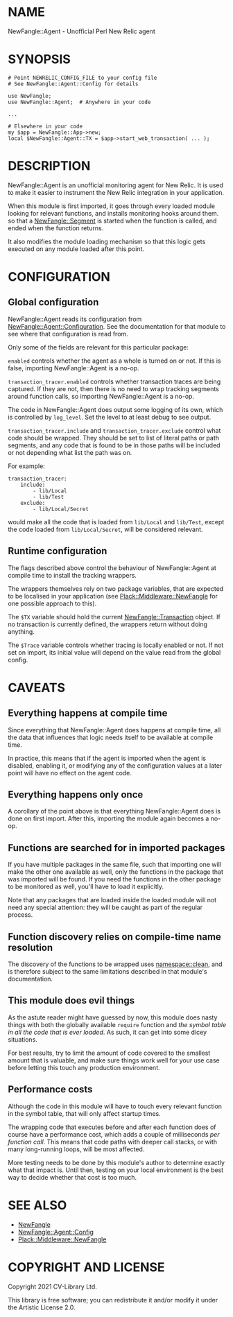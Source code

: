 # NAME

NewFangle::Agent - Unofficial Perl New Relic agent

# SYNOPSIS

    # Point NEWRELIC_CONFIG_FILE to your config file
    # See NewFangle::Agent::Config for details

    use NewFangle;
    use NewFangle::Agent;  # Anywhere in your code

    ...

    # Elsewhere in your code
    my $app = NewFangle::App->new;
    local $NewFangle::Agent::TX = $app->start_web_transaction( ... );

# DESCRIPTION

NewFangle::Agent is an unofficial monitoring agent for New Relic. It is used
to make it easier to instrument the New Relic integration in your application.

When this module is first imported, it goes through every loaded module
looking for relevant functions, and installs monitoring hooks around them.
so that a [NewFangle::Segment](https://metacpan.org/pod/NewFangle%3A%3ASegment) is started when the function is called, and
ended when the function returns.

It also modifies the module loading mechanism so that this logic gets executed
on any module loaded after this point.

# CONFIGURATION

## Global configuration

NewFangle::Agent reads its configuration from [NewFangle::Agent::Configuration](https://metacpan.org/pod/NewFangle%3A%3AAgent%3A%3AConfiguration).
See the documentation for that module to see where that configuration is read
from.

Only some of the fields are relevant for this particular package:

`enabled` controls whether the agent as a whole is turned on or not. If this is
false, importing NewFangle::Agent is a no-op.

`transaction_tracer.enabled` controls whether transaction traces are being
captured. If they are not, then there is no need to wrap tracking segments
around function calls, so importing NewFangle::Agent is a no-op.

The code in NewFangle::Agent does output some logging of its own, which is
controlled by `log_level`. Set the level to at least debug to see output.

`transaction_tracer.include` and `transaction_tracer.exclude` control what
code should be wrapped. They should be set to list of literal paths or path
segments, and any code that is found to be in those paths will be included
or not depending what list the path was on.

For example:

    transaction_tracer:
        include:
            - lib/Local
            - lib/Test
        exclude:
            - lib/Local/Secret

would make all the code that is loaded from `lib/Local` and `lib/Test`,
except the code loaded from `lib/Local/Secret`, will be considered relevant.

## Runtime configuration

The flags described above control the behaviour of NewFangle::Agent at compile
time to install the tracking wrappers.

The wrappers themselves rely on two package variables, that are expected to be
localised in your application (see [Plack::Middleware::NewFangle](https://metacpan.org/pod/Plack%3A%3AMiddleware%3A%3ANewFangle) for one
possible approach to this).

The `$TX` variable should hold the current [NewFangle::Transaction](https://metacpan.org/pod/NewFangle%3A%3ATransaction) object.
If no transaction is currently defined, the wrappers return without doing
anything.

The `$Trace` variable controls whether tracing is locally enabled or not. If
not set on import, its initial value will depend on the value read from the
global config.

# CAVEATS

## Everything happens at compile time

Since everything that NewFangle::Agent does happens at compile time, all the
data that influences that logic needs itself to be available at compile time.

In practice, this means that if the agent is imported when the agent is
disabled, enabling it, or modifying any of the configuration values at a later
point will have no effect on the agent code.

## Everything happens only once

A corollary of the point above is that everything NewFangle::Agent does is
done on first import. After this, importing the module again becomes a no-op.

## Functions are searched for in imported packages

If you have multiple packages in the same file, such that importing one
will make the other one available as well, only the functions in the package
that was imported will be found. If you need the functions in the other
package to be monitored as well, you'll have to load it explicitly.

Note that any packages that are loaded inside the loaded module will not
need any special attention: they will be caught as part of the regular
process.

## Function discovery relies on compile-time name resolution

The discovery of the functions to be wrapped uses
[namespace::clean](https://metacpan.org/pod/namespace%3A%3Aclean#Late-binding-caveat), and is therefore
subject to the same limitations described in that module's documentation.

## This module does evil things

As the astute reader might have guessed by now, this module does nasty things
with both the globally available `require` function and _the symbol table
in all the code that is ever loaded_. As such, it can get into some dicey
situations.

For best results, try to limit the amount of code covered to the smallest
amount that is valuable, and make sure things work well for your use case
before letting this touch any production environment.

## Performance costs

Although the code in this module will have to touch every relevant function
in the symbol table, that will only affect startup times.

The wrapping code that executes before and after each function does of course
have a performance cost, which adds a couple of milliseconds
_per function call_. This means that code paths with deeper call stacks, or
with many long-running loops, will be most affected.

More testing needs to be done by this module's author to determine exactly
what that impact is. Until then, testing on your local environment is the
best way to decide whether that cost is too much.

# SEE ALSO

- [NewFangle](https://metacpan.org/pod/NewFangle)
- [NewFangle::Agent::Config](https://metacpan.org/pod/NewFangle%3A%3AAgent%3A%3AConfig)
- [Plack::Middleware::NewFangle](https://metacpan.org/pod/Plack%3A%3AMiddleware%3A%3ANewFangle)

# COPYRIGHT AND LICENSE

Copyright 2021 CV-Library Ltd.

This library is free software; you can redistribute it and/or modify it under
the Artistic License 2.0.
